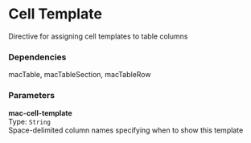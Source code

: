 
Cell Template
===
Directive for assigning cell templates to table columns  
  
### Dependencies
macTable, macTableSection, macTableRow  

### Parameters
**mac-cell-template**  
Type: `String`  
Space-delimited column names specifying when to show this template  
  

